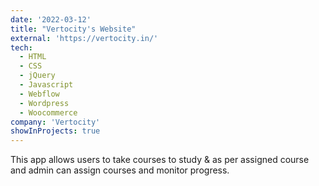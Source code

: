 ```yaml
---
date: '2022-03-12'
title: "Vertocity's Website"
external: 'https://vertocity.in/'
tech:
  - HTML
  - CSS
  - jQuery
  - Javascript
  - Webflow
  - Wordpress
  - Woocommerce
company: 'Vertocity'
showInProjects: true
---
```


This app allows users to take courses to study & as per assigned course and admin can assign courses and monitor progress.
